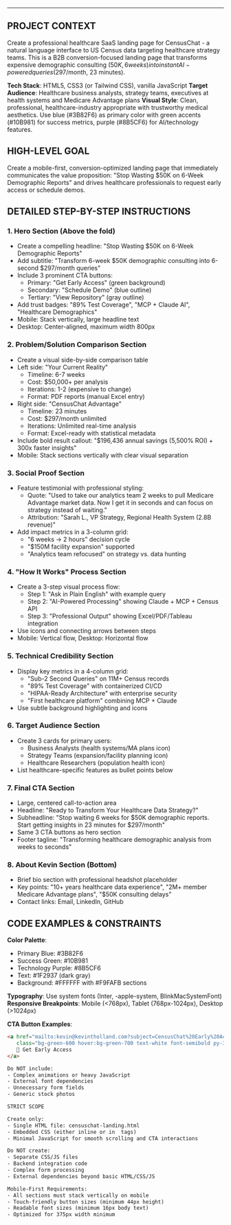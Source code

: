 ---
  ## PROJECT CONTEXT
  Create a professional healthcare SaaS landing page for CensusChat - a natural language interface to US Census data targeting healthcare
  strategy teams. This is a B2B conversion-focused landing page that transforms expensive demographic consulting ($50K, 6 weeks) into instant
  AI-powered queries ($297/month, 23 minutes).

  **Tech Stack**: HTML5, CSS3 (or Tailwind CSS), vanilla JavaScript
  **Target Audience**: Healthcare business analysts, strategy teams, executives at health systems and Medicare Advantage plans
  **Visual Style**: Clean, professional, healthcare-industry appropriate with trustworthy medical aesthetics. Use blue (#3B82F6) as primary
  color with green accents (#10B981) for success metrics, purple (#8B5CF6) for AI/technology features.

  ## HIGH-LEVEL GOAL
  Create a mobile-first, conversion-optimized landing page that immediately communicates the value proposition: "Stop Wasting $50K on 6-Week
  Demographic Reports" and drives healthcare professionals to request early access or schedule demos.

  ## DETAILED STEP-BY-STEP INSTRUCTIONS

  ### 1. Hero Section (Above the fold)
  - Create a compelling headline: "Stop Wasting $50K on 6-Week Demographic Reports"
  - Add subtitle: "Transform 6-week $50K demographic consulting into 6-second $297/month queries"
  - Include 3 prominent CTA buttons:
    * Primary: "Get Early Access" (green background)
    * Secondary: "Schedule Demo" (blue outline)
    * Tertiary: "View Repository" (gray outline)
  - Add trust badges: "89% Test Coverage", "MCP + Claude AI", "Healthcare Demographics"
  - Mobile: Stack vertically, large headline text
  - Desktop: Center-aligned, maximum width 800px

  ### 2. Problem/Solution Comparison Section
  - Create a visual side-by-side comparison table
  - Left side: "Your Current Reality"
    * Timeline: 6-7 weeks
    * Cost: $50,000+ per analysis
    * Iterations: 1-2 (expensive to change)
    * Format: PDF reports (manual Excel entry)
  - Right side: "CensusChat Advantage"
    * Timeline: 23 minutes
    * Cost: $297/month unlimited
    * Iterations: Unlimited real-time analysis
    * Format: Excel-ready with statistical metadata
  - Include bold result callout: "$196,436 annual savings (5,500% ROI) + 300x faster insights"
  - Mobile: Stack sections vertically with clear visual separation

  ### 3. Social Proof Section
  - Feature testimonial with professional styling:
    * Quote: "Used to take our analytics team 2 weeks to pull Medicare Advantage market data. Now I get it in seconds and can focus on strategy
   instead of waiting."
    * Attribution: "Sarah L., VP Strategy, Regional Health System (2.8B revenue)"
  - Add impact metrics in a 3-column grid:
    * "6 weeks → 2 hours" decision cycle
    * "$150M facility expansion" supported
    * "Analytics team refocused" on strategy vs. data hunting

  ### 4. "How It Works" Process Section
  - Create a 3-step visual process flow:
    * Step 1: "Ask in Plain English" with example query
    * Step 2: "AI-Powered Processing" showing Claude + MCP + Census API
    * Step 3: "Professional Output" showing Excel/PDF/Tableau integration
  - Use icons and connecting arrows between steps
  - Mobile: Vertical flow, Desktop: Horizontal flow

  ### 5. Technical Credibility Section
  - Display key metrics in a 4-column grid:
    * "Sub-2 Second Queries" on 11M+ Census records
    * "89% Test Coverage" with containerized CI/CD
    * "HIPAA-Ready Architecture" with enterprise security
    * "First healthcare platform" combining MCP + Claude
  - Use subtle background highlighting and icons

  ### 6. Target Audience Section
  - Create 3 cards for primary users:
    * Business Analysts (health systems/MA plans icon)
    * Strategy Teams (expansion/facility planning icon)
    * Healthcare Researchers (population health icon)
  - List healthcare-specific features as bullet points below

  ### 7. Final CTA Section
  - Large, centered call-to-action area
  - Headline: "Ready to Transform Your Healthcare Data Strategy?"
  - Subheadline: "Stop waiting 6 weeks for $50K demographic reports. Start getting insights in 23 minutes for $297/month"
  - Same 3 CTA buttons as hero section
  - Footer tagline: "Transforming healthcare demographic analysis from weeks to seconds"

  ### 8. About Kevin Section (Bottom)
  - Brief bio section with professional headshot placeholder
  - Key points: "10+ years healthcare data experience", "2M+ member Medicare Advantage plans", "$50K consulting delays"
  - Contact links: Email, LinkedIn, GitHub

  ## CODE EXAMPLES & CONSTRAINTS

  **Color Palette**:
  - Primary Blue: #3B82F6
  - Success Green: #10B981
  - Technology Purple: #8B5CF6
  - Text: #1F2937 (dark gray)
  - Background: #FFFFFF with #F9FAFB sections

  **Typography**: Use system fonts (Inter, -apple-system, BlinkMacSystemFont)
  **Responsive Breakpoints**: Mobile (<768px), Tablet (768px-1024px), Desktop (>1024px)

  **CTA Button Examples**:
  ```html
  <a href="mailto:kevin@kevintholland.com?subject=CensusChat%20Early%20Access"
     class="bg-green-600 hover:bg-green-700 text-white font-semibold py-3 px-6 rounded-lg">
     📧 Get Early Access
  </a>

  Do NOT include:
  - Complex animations or heavy JavaScript
  - External font dependencies
  - Unnecessary form fields
  - Generic stock photos

  STRICT SCOPE

  Create only:
  - Single HTML file: censuschat-landing.html
  - Embedded CSS (either inline or in  tags)
  - Minimal JavaScript for smooth scrolling and CTA interactions

  Do NOT create:
  - Separate CSS/JS files
  - Backend integration code
  - Complex form processing
  - External dependencies beyond basic HTML/CSS/JS

  Mobile-First Requirements:
  - All sections must stack vertically on mobile
  - Touch-friendly button sizes (minimum 44px height)
  - Readable font sizes (minimum 16px body text)
  - Optimized for 375px width minimum